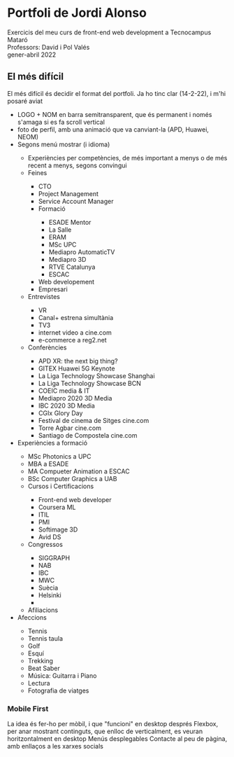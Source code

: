 # Portfoli de Jordi Alonso
Exercicis del meu curs de front-end web development a Tecnocampus Mataró<br/>
Professors: David i Pol Valés<br/>
gener-abril 2022<br/>

## El més difícil
El més difícil és decidir el format del portfoli. Ja ho tinc clar (14-2-22), i m'hi posaré aviat<br/>

<ul>
  <li>LOGO + NOM en barra semitransparent, que és permanent i només s'amaga si es fa scroll vertical</li>
  <li>foto de perfil, amb una animació que va canviant-la (APD, Huawei, NEOM)</li>
  <li>Segons menú mostrar (i idioma)</li>
  <ul>
    <li>Experiències per competències, de més important a menys o de més recent a menys, segons convingui</li>
     <li>Feines</li>
     <ul>
        <li>CTO</li>
        <li>Project Management</li>
        <li>Service Account Manager</li>
        <li>Formació</li>
        <ul>
          <li>ESADE Mentor</li>
          <li>La Salle</li>
          <li>ERAM</li>
          <li>MSc UPC</li>
          <li>Mediapro AutomaticTV</li>
          <li>Mediapro 3D</li>
          <li>RTVE Catalunya</li>
          <li>ESCAC</li>
        </ul>
        <li>Web developement</li>
        <li>Empresari</li>
     </ul>
     <li>Entrevistes</li>
     <ul>
        <li>VR</li>
        <li>Canal+ estrena simultània</li>
        <li>TV3</li>
        <li>internet video a cine.com</li>
        <li>e-commerce a reg2.net</li>
      </ul>
      <li>Conferències</li>
      <ul>
        <li>APD XR: the next big thing?</li>
        <li>GITEX Huawei 5G Keynote</li>
        <li>La Liga Technology Showcase Shanghai</li>
        <li>La Liga Technology Showcase BCN</li>
        <li>COEIC media & IT</li>
        <li>Mediapro 2020 3D Media</li>      
        <li>IBC 2020 3D Media</li>
        <li>CGIx Glory Day</li>
        <li>Festival de cinema de Sitges cine.com</li>
        <li>Torre Agbar cine.com</li>
        <li>Santiago de Compostela cine.com</li>
      </ul>
  </ul>
<li>Experiències a formació</li>
  <ul>
    <li>MSc Photonics a UPC</li>
    <li>MBA a ESADE</li>
    <li>MA Compueter Animation a ESCAC</li>
    <li>BSc Computer Graphics a UAB</li>
    <li>Cursos i Certificacions</li>
    <ul>
      <li>Front-end web developer</li>
      <li>Coursera ML</li>
      <li>ITIL</li>
      <li>PMI</li>
      <li>Softimage 3D</li>
      <li>Avid DS</li>
    </ul>
    <li>Congressos</li>
    <ul>
       <li>SIGGRAPH</li>
       <li>NAB</li>
       <li>IBC</li>
       <li>MWC</li>
       <li>Suècia</li>
       <li>Helsinki<Li>
    </ul>
    <li>Afiliacions</li>
  </ul>
<li>Afeccions</li>
  <ul>
    <li>Tennis</li>
    <li>Tennis taula</li>
    <li>Golf</li>
    <li>Esquí</li>
    <li>Trekking</li>
    <li>Beat Saber</li>
    <li>Música: Guitarra i Piano</li>
    <li>Lectura</li>
    <li>Fotografia de viatges</li>
  </ul>
</ul>
  
### Mobile First
La idea és fer-ho per mòbil, i que "funcioni" en desktop després
Flexbox, per anar mostrant continguts, que enlloc de verticalment, es veuran horitzontalment en desktop
Menús desplegables
Contacte al peu de pàgina, amb enllaços a les xarxes socials
